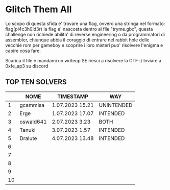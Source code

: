 # Glitch Them All

Lo scopo di questa sfida e' trovare una flag, ovvero una stringa nel formato: flag(pl4c3h0ld3r) la flag e' nascosta dentro al file "tryme.gbc", questa challenge non richiede abilita' di reverse engineering o da programmatori di assembler, chiunque abbia il coraggio di entrare nel rabbit hole delle vecchie rom per gameboy e scoprire i loro misteri puo' risolvere l'enigma e capire cosa fare.

Scarica il file e mandami un writeup SE riesci a risolvere la CTF :)
Inviare a 0xfe_ap3 su discord

## TOP TEN SOLVERS
|                |NOME                          |TIMESTAMP                         |WAY                      |
|----------------|-------------------------------|-----------------------------|-----------------------------|
|1         |gcammisa|1.07.2023 15.21|UNINTENDED|
|2         |Erge|1.07.2023 17.07|INTENDED|
|3         |oswald641|2.07.2023 3.23|BOTH|
|4         |Tanuki|3.07.2023 1.57|INTENDED|
|5         |Dralute|4.07.2023 13.48|INTENDED|
|6         ||||
|7         ||||
|8         ||||
|9         ||||
|10         ||||
